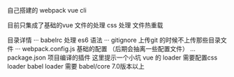 自己搭建的 webpack vue  cli

目前只集成了基础的vue 文件的处理 css 处理 文件热重载

目录详情 
    ··· babelrc 处理 es6 语法
    ··· gitignore 上传git 的时候不上传那些目录文件
    ··· webpack.config.js 基础的配置 （后期会抽离一些配置文件）
    ... package.json 项目编译的插件
这里提示一个小坑 
    vue 的 loader 需要配置css loader 
    babel loader 需要 babel/core 7.0版本以上